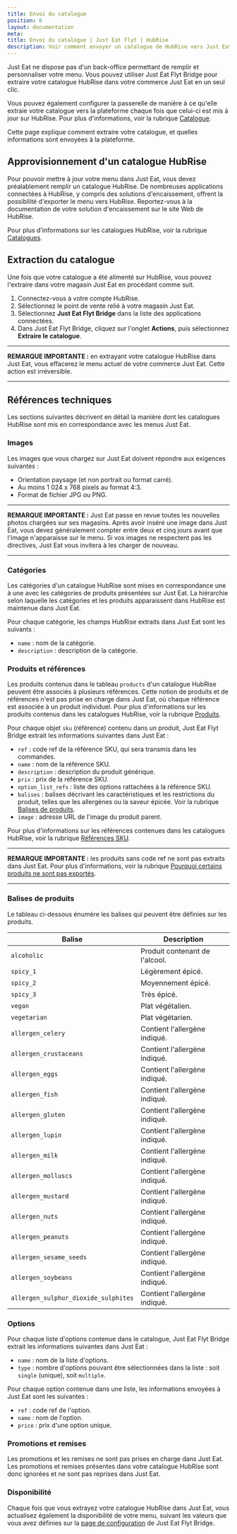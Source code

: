 ```yaml
---
title: Envoi du catalogue
position: 6
layout: documentation
meta:
title: Envoi du catalogue | Just Eat Flyt | HubRise
description: Voir comment envoyer un catalogue de HubRise vers Just Eat, de quelle manière les articles et les options sont encodés, ainsi que les fonctionnalités intégrées.
---
```


Just Eat ne dispose pas d'un back-office permettant de remplir et personnaliser votre menu. Vous pouvez utiliser Just Eat Flyt Bridge pour extraire votre catalogue HubRise dans votre commerce Just Eat en un seul clic.

Vous pouvez également configurer la passerelle de manière à ce qu'elle extraie votre catalogue vers la plateforme chaque fois que celui-ci est mis à jour sur HubRise. Pour plus d'informations, voir la rubrique [Catalogue](/apps/just-eat-flyt/configuration#catalog).

Cette page explique comment extraire votre catalogue, et quelles informations sont envoyées à la plateforme.

## Approvisionnement d'un catalogue HubRise

Pour pouvoir mettre à jour votre menu dans Just Eat, vous devez préalablement remplir un catalogue HubRise. De nombreuses applications connectées à HubRise, y compris des solutions d'encaissement, offrent la possibilité d'exporter le menu vers HubRise. Reportez-vous à la documentation de votre solution d'encaissement sur le site Web de HubRise.

Pour plus d'informations sur les catalogues HubRise, voir la rubrique [Catalogues](/docs/catalog/).

## Extraction du catalogue

Une fois que votre catalogue a été alimenté sur HubRise, vous pouvez l'extraire dans votre magasin Just Eat en procédant comme suit.

1. Connectez-vous à votre compte HubRise.
1. Sélectionnez le point de vente relié à votre magasin Just Eat.
1. Sélectionnez **Just Eat Flyt Bridge** dans la liste des applications connectées.
1. Dans Just Eat Flyt Bridge, cliquez sur l'onglet **Actions**, puis sélectionnez **Extraire le catalogue**.

---

**REMARQUE IMPORTANTE :** en extrayant votre catalogue HubRise dans Just Eat, vous effacerez le menu actuel de votre commerce Just Eat. Cette action est irréversible.

---

## Références techniques

Les sections suivantes décrivent en détail la manière dont les catalogues HubRise sont mis en correspondance avec les menus Just Eat.

### Images

Les images que vous chargez sur Just Eat doivent répondre aux exigences suivantes :

- Orientation paysage (et non portrait ou format carré).
- Au moins 1 024 x 768 pixels au format 4:3.
- Format de fichier JPG ou PNG.

---

**REMARQUE IMPORTANTE :** Just Eat passe en revue toutes les nouvelles photos chargées sur ses magasins. Après avoir inséré une image dans Just Eat, vous devez généralement compter entre deux et cinq jours avant que l'image n'apparaisse sur le menu. Si vos images ne respectent pas les directives, Just Eat vous invitera à les charger de nouveau.

---

### Catégories

Les catégories d'un catalogue HubRise sont mises en correspondance une à une avec les catégories de produits présentées sur Just Eat. La hiérarchie selon laquelle les catégories et les produits apparaissent dans HubRise est maintenue dans Just Eat.

Pour chaque catégorie, les champs HubRise extraits dans Just Eat sont les suivants :

- `name` : nom de la catégorie.
- `description` : description de la catégorie.

### Produits et références

Les produits contenus dans le tableau `products` d'un catalogue HubRise peuvent être associés à plusieurs références. Cette notion de produits et de références n'est pas prise en charge dans Just Eat, où chaque référence est associée à un produit individuel. Pour plus d'informations sur les produits contenus dans les catalogues HubRise, voir la rubrique [Produits](/developers/api/catalog-management/#products).

Pour chaque objet `sku` (référence) contenu dans un produit, Just Eat Flyt Bridge extrait les informations suivantes dans Just Eat :

- `ref` : code ref de la référence SKU, qui sera transmis dans les commandes.
- `name` : nom de la référence SKU.
- `description` : description du produit générique.
- `prix` : prix de la référence SKU.
- `option_list_refs` : liste des options rattachées à la référence SKU.
- `balises` : balises décrivant les caractéristiques et les restrictions du produit, telles que les allergènes ou la saveur épicée. Voir la rubrique [Balises de produits](#product-tags).
- `image` : adresse URL de l'image du produit parent.

Pour plus d'informations sur les références contenues dans les catalogues HubRise, voir la rubrique [Références SKU](/developers/api/catalog-management/#skus).

---

**REMARQUE IMPORTANTE :** les produits sans code ref ne sont pas extraits dans Just Eat. Pour plus d'informations, voir la rubrique [Pourquoi certains produits ne sont pas exportés](/apps/just-eat-flyt/faqs/products-not-exported/).

---

### Balises de produits

Le tableau ci-dessous énumère les balises qui peuvent être définies sur les produits.

| Balise                                  | Description             |
| ------------------------------------ | ----------------------- |
| `alcoholic`                          | Produit contenant de l'alcool.       |
| `spicy_1`                            | Légèrement épicé.            |
| `spicy_2`                            | Moyennement épicé.                  |
| `spicy_3`                            | Très épicé.             |
| `vegan`                              | Plat végétalien.             |
| `vegetarian`                         | Plat végétarien.        |
| `allergen_celery`                    | Contient l'allergène indiqué. |
| `allergen_crustaceans`               | Contient l'allergène indiqué. |
| `allergen_eggs`                      | Contient l'allergène indiqué. |
| `allergen_fish`                      | Contient l'allergène indiqué. |
| `allergen_gluten`                    | Contient l'allergène indiqué. |
| `allergen_lupin`                     | Contient l'allergène indiqué. |
| `allergen_milk`                      | Contient l'allergène indiqué. |
| `allergen_molluscs`                  | Contient l'allergène indiqué. |
| `allergen_mustard`                   | Contient l'allergène indiqué. |
| `allergen_nuts`                      | Contient l'allergène indiqué. |
| `allergen_peanuts`                   | Contient l'allergène indiqué. |
| `allergen_sesame_seeds`              | Contient l'allergène indiqué. |
| `allergen_soybeans`                  | Contient l'allergène indiqué. |
| `allergen_sulphur_dioxide_sulphites` | Contient l'allergène indiqué. |

### Options

Pour chaque liste d'options contenue dans le catalogue, Just Eat Flyt Bridge extrait les informations suivantes dans Just Eat :

- `name` : nom de la liste d'options.
- `type` : nombre d'options pouvant être sélectionnées dans la liste : soit `single` (unique), soit `multiple`.

Pour chaque option contenue dans une liste, les informations envoyées à Just Eat sont les suivantes :

- `ref` : code ref de l'option.
- `name` : nom de l'option.
- `price` : prix d'une option unique.

### Promotions et remises

Les promotions et les remises ne sont pas prises en charge dans Just Eat. Les promotions et remises présentes dans votre catalogue HubRise sont donc ignorées et ne sont pas reprises dans Just Eat.

### Disponibilité

Chaque fois que vous extrayez votre catalogue HubRise dans Just Eat, vous actualisez également la disponibilité de votre menu, suivant les valeurs que vous avez définies sur la [page de configuration](/apps/just-eat-flyt/configuration/#catalog) de Just Eat Flyt Bridge.
